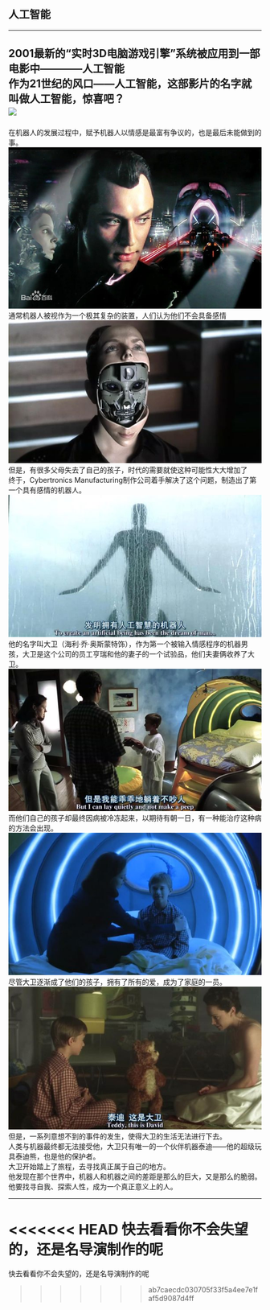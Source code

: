 人工智能
-
---------------
2001最新的“实时3D电脑游戏引擎”系统被应用到一部电影中————人工智能<br>
作为21世纪的风口——人工智能，这部影片的名字就叫做人工智能，惊喜吧？<br>
![](https://upload.wikimedia.org/wikipedia/zh/7/73/%E4%BA%BA%E5%B7%A5%E6%99%BA%E6%85%A7_%E6%B5%B7%E5%A0%B12.jpg)
-----------------------------------
在机器人的发展过程中，赋予机器人以情感是最富有争议的，也是最后未能做到的事。<br>
![](images/picture3.jpg)
通常机器人被视作为一个极其复杂的装置，人们认为他们不会具备感情<br>
![](images/picture5.jpg)
但是，有很多父母失去了自己的孩子，时代的需要就使这种可能性大大增加了<br>
终于，Cybertronics Manufacturing制作公司着手解决了这个问题，制造出了第一个具有感情的机器人。<br>
![](images/picture4.jpg)
他的名字叫大卫（海利·乔·奥斯蒙特饰），作为第一个被输入情感程序的机器男孩，大卫是这个公司的员工亨瑞和他的妻子的一个试验品，他们夫妻俩收养了大卫。<br>
![](images/picture6.jpg)
而他们自己的孩子却最终因病被冷冻起来，以期待有朝一日，有一种能治疗这种病的方法会出现。<br>
![](images/picture7.jpg)
尽管大卫逐渐成了他们的孩子，拥有了所有的爱，成为了家庭的一员。<br>
![](images/picture8.jpg)
但是，一系列意想不到的事件的发生，使得大卫的生活无法进行下去。<br>
人类与机器最终都无法接受他，大卫只有唯一的一个伙伴机器泰迪——他的超级玩具泰迪熊，也是他的保护者。<br>
大卫开始踏上了旅程，去寻找真正属于自己的地方。<br>
他发现在那个世界中，机器人和机器之间的差距是那么的巨大，又是那么的脆弱。他要找寻自我、探索人性，成为一个真正意义上的人。<br>

------------------

<<<<<<< HEAD
快去看看你不会失望的，还是名导演制作的呢
=======
快去看看你不会失望的，还是名导演制作的呢
>>>>>>> ab7caecdc030705f33f5a4ee7e1faf5d9087d4ff
